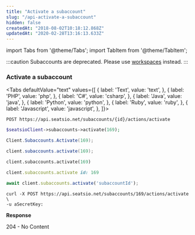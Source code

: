 ```yaml
---
title: "Activate a subaccount"
slug: "/api-activate-a-subaccount"
hidden: false
createdAt: "2018-08-02T10:18:12.868Z"
updatedAt: "2020-02-28T13:16:13.633Z"
---
```


import Tabs from '@theme/Tabs';
import TabItem from '@theme/TabItem';


:::caution 
Subaccounts are deprecated. Please use [workspaces](api-workspaces) instead.
:::

### Activate a subaccount



<Tabs 
  defaultValue="text"
  values={[
{ label: 'Text', value: 'text', },
{ label: 'PHP', value: 'php', },
{ label: 'C#', value: 'csharp', },
{ label: 'Java', value: 'java', },
{ label: 'Python', value: 'python', },
{ label: 'Ruby', value: 'ruby', },
{ label: 'Javascript', value: 'javascript', },
]}>
<TabItem value='text'>

```text
POST https://api.seatsio.net/subaccounts/{id}/actions/activate
```

</TabItem>
<TabItem value='php'>

```php
$seatsioClient->subaccounts->activate(169);
```

</TabItem>
<TabItem value='csharp'>

```csharp
Client.Subaccounts.Activate(169);
```

</TabItem>
<TabItem value='java'>

```java
client.subaccounts.activate(169);
```

</TabItem>
<TabItem value='python'>

```python
client.subaccounts.activate(169)
```

</TabItem>
<TabItem value='ruby'>

```ruby
client.subaccounts.activate id: 169
```

</TabItem>
<TabItem value='javascript'>

```javascript
await client.subaccounts.activate('subaccountId');
```

</TabItem>
</Tabs>





```curl
curl -X POST https://api.seatsio.net/subaccounts/169/actions/activate \
-u aSecretKey:
```

**Response**

204 - No Content
